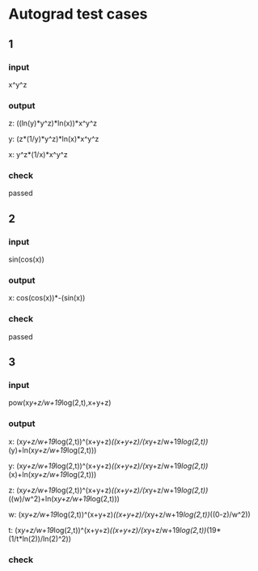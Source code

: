 # Autograd test cases

## 1
### input
x^y^z
### output
z: ((ln(y)*y^z)*ln(x))*x^y^z

y: (z*(1/y)*y^z)*ln(x)*x^y^z

x: y^z*(1/x)*x^y^z
### check
passed

## 2
### input
sin(cos(x))
### output
x: cos(cos(x))*-(sin(x))
### check
passed

## 3
### input
pow(x*y+z/w+19*log(2,t),x+y+z)
### output
x: (x*y+z/w+19*log(2,t))^(x+y+z)*((x+y+z)/(x*y+z/w+19*log(2,t))*(y)+ln(x*y+z/w+19*log(2,t)))

y: (x*y+z/w+19*log(2,t))^(x+y+z)*((x+y+z)/(x*y+z/w+19*log(2,t))*(x)+ln(x*y+z/w+19*log(2,t)))

z: (x*y+z/w+19*log(2,t))^(x+y+z)*((x+y+z)/(x*y+z/w+19*log(2,t))*((w)/w^2)+ln(x*y+z/w+19*log(2,t)))

w: (x*y+z/w+19*log(2,t))^(x+y+z)*((x+y+z)/(x*y+z/w+19*log(2,t))*((0-z)/w^2))

t: (x*y+z/w+19*log(2,t))^(x+y+z)*((x+y+z)/(x*y+z/w+19*log(2,t))*(19*(1/t*ln(2))/ln(2)^2))
### check
